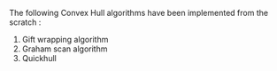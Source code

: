 The following Convex Hull algorithms have been implemented from the scratch :

1. Gift wrapping algorithm
2. Graham scan algorithm
3. Quickhull

